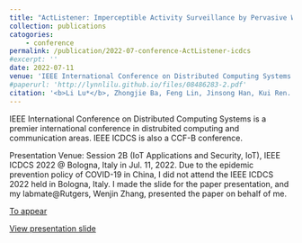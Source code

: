 ```yaml
---
title: "ActListener: Imperceptible Activity Surveillance by Pervasive Wireless Infrastructures"
collection: publications
catogories: 
    - conference
permalink: /publication/2022-07-conference-ActListener-icdcs
#excerpt: ''
date: 2022-07-11
venue: 'IEEE International Conference on Distributed Computing Systems (IEEE ICDCS 2022)'
#paperurl: 'http://lynnlilu.github.io/files/08486283-2.pdf'
citation: '<b>Li Lu*</b>, Zhongjie Ba, Feng Lin, Jinsong Han, Kui Ren. &quot;ActListener: Imperceptible Activity Surveillance by Pervasive Wireless Infrastructures.&quot; <i>Proceedings of IEEE International Conference on Distributed Computing Systems (IEEE ICDCS)</i>. Bologna, Italy. 2022. doi: to appear.'
---
```


IEEE International Conference on Distributed Computing Systems is a premier international conference in distrubited computing and communication areas. IEEE ICDCS is also a CCF-B conference. 

Presentation Venue: Session 2B (IoT Applications and Security, IoT), IEEE ICDCS 2022 @ Bologna, Italy in Jul. 11, 2022. Due to the epidemic prevention policy of COVID-19 in China, I did not attend the IEEE ICDCS 2022 held in Bologna, Italy. I made the slide for the paper presentation, and my labmate@Rutgers, Wenjin Zhang, presented the paper on behalf of me. 

[To appear](https://ieeexplore.ieee.org/document/toappear)

[View presentation slide](http://lynnlilu.github.io/files/ICDCS22.pdf)

